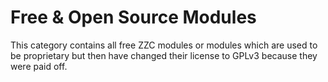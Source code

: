 # Free & Open Source Modules

This category contains all free ZZC modules or modules which are used to be proprietary but then have changed their license to GPLv3 because they were paid off.
